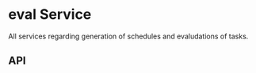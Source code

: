 # eval Service

All services regarding generation of schedules and evaludations of tasks. 

## API


